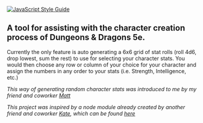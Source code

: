 [![JavaScript Style Guide](https://img.shields.io/badge/code_style-standard-brightgreen.svg)](https://standardjs.com)

## A tool for assisting with the character creation process of Dungeons & Dragons 5e.

Currently the only feature is auto generating a 6x6 grid of stat rolls (roll 4d6, drop lowest, sum the rest) to use for selecting your character stats. You would then choose any row or column of your choice for your character and assign the numbers in any order to your stats (i.e. Strength, Intelligence, etc.)

_This way of generating random character stats was introduced to me by my friend and coworker [Matt](https://github.com/mjtischler)_

_This project was inspired by a node module already created by another friend and coworker [Kate](https://github.com/bactroid), which can be found [here](https://github.com/bactroid/dndmatrix)_
